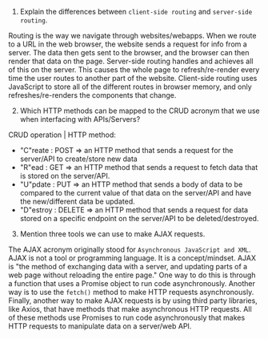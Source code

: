 1. Explain the differences between `client-side routing` and `server-side routing`.

Routing is the way we navigate through websites/webapps. When we route to a URL in the web browser, the website sends a request for info from a server. The data then gets sent to the browser, and the browser can then render that data on the page. Server-side routing handles and achieves all of this on the server. This causes the whole page to refresh/re-render every time the user routes to another part of the website. Client-side routing uses JavaScript to store all of the different routes in browser memory, and only refreshes/re-renders the components that change.

2. Which HTTP methods can be mapped to the CRUD acronym that we use when interfacing with APIs/Servers?

CRUD operation | HTTP method:
- "C"reate : POST => an HTTP method that sends a request for the server/API to create/store new data
- "R"ead : GET => an HTTP method that sends a request to fetch data that is stored on the server/API.
- "U"pdate : PUT => an HTTP method that sends a body of data to be compared to the current value of that data on the server/API and have the new/different data be updated.
- "D"estroy : DELETE => an HTTP method that sends a request for data stored on a specific endpoint on the server/API to be deleted/destroyed.

3. Mention three tools we can use to make AJAX requests.

The AJAX acronym originally stood for `Asynchronous JavaScript and XML`. AJAX is not a tool or programming language. It is a concept/mindset. AJAX is "the method of exchanging data with a server, and updating parts of a web page without reloading the entire page." One way to do this is through a function that uses a Promise object to run code asynchronously. Another way is to use the `fetch()` method to make HTTP requests asynchronously. Finally, another way to make AJAX requests is by using third party libraries, like Axios, that have methods that make asynchronous HTTP requests. All of these methods use Promises to run code asynchronously that makes HTTP requests to manipulate data on a server/web API.